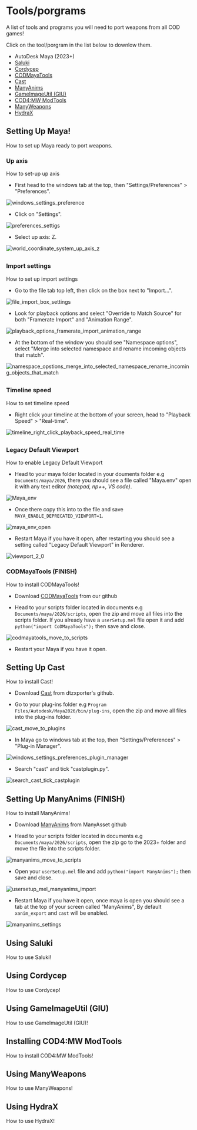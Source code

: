 # Tools/porgrams

A list of tools and programs you will need to port weapons from all COD games!

Click on the tool/porgram in the list below to downlow them.

- AutoDesk Maya (2023+)
- [Saluki](https://github.com/echo000/saluki-releases/releases)
- [Cordycep](https://github.com/Scobalula/Cordycep/releases)
- [CODMayaTools](https://github.com/ManyAsset/CODMayaTools/releases)
- [Cast](https://github.com/dtzxporter/cast/releases)
- [ManyAnims](https://github.com/ManyAsset/ManyAnims/releases)
- [GameImageUtil (GIU)](https://github.com/Scobalula/GameImageUtil/releases)
- [COD4:MW ModTools](https://github.com/ManyAsset/cod4mw-modtools/releases) 
- [ManyWeapons](https://github.com/ManyAsset/ManyWeapons/releases)
- [HydraX](https://github.com/Scobalula/HydraX/releases)

## Setting Up Maya!
How to set up Maya ready to port weapons.

### Up axis

How to set-up up axis

- First head to the windows tab at the top, then "Settings/Preferences" > "Preferences".

![windows_settings_preference](images/tools-programs/setting-up-maya/up-axis/windows_settings_preference.jpg)

- Click on "Settings".

![preferences_settigs](images/tools-programs/setting-up-maya/up-axis/preferences_settigs.jpg)

- Select up axis: Z.

![world_coordinate_system_up_axis_z](images/tools-programs/setting-up-maya/up-axis/world_coordinate_system_up_axis_z.jpg)

##

### Import settings

How to set up import settings

- Go to the file tab top left, then click on the box next to "Import...".

![file_import_box_settings](images/tools-programs/setting-up-maya/import-settings/file_import_box_settings.jpg)

- Look for playback options and select "Override to Match Source" for both "Framerate Import" and "Animation Range".

![playback_options_framerate_import_animation_range](images/tools-programs/setting-up-maya/import-settings/playback_options_framerate_import_animation_range.jpg)

- At the bottom of the window you should see "Namespace options", select "Merge into selected namespace and rename imcoming objects that match".

![namespace_opstions_merge_into_selected_namespace_rename_incoming_objects_that_match](images/tools-programs/setting-up-maya/import-settings/namespace_opstions_merge_into_selected_namespace_rename_incoming_objects_that_match.jpg)

##

### Timeline speed

How to set timeline speed

- Right click your timeline at the bottom of your screen, head to "Playback Speed" > "Real-time".

![timeline_right_click_playback_speed_real_time](images/tools-programs/setting-up-maya/timeline/timeline_right_click_playback_speed_real_time.jpg)


##

### Legacy Default Viewport

How to enable Legacy Default Viewport

- Head to your maya folder located in your douments folder e.g `Documents/maya/2026`, there you should see a file called
"Maya.env" open it with any text editor *(notepad, np++, VS code)*.

![Maya_env](images/tools-programs/setting-up-maya/viewport-2-0/Maya_env.jpg)

- Once there copy this into to the file and save `MAYA_ENABLE_DEPRECATED_VIEWPORT=1`.

![maya_env_open](images/tools-programs/setting-up-maya/viewport-2-0/maya_env_open.jpg)

- Restart Maya if you have it open, after restarting you should see a setting called "Legacy Default Viewport" in Renderer.

![viewport_2_0](images/tools-programs/setting-up-maya/viewport-2-0/viewport_2_0.jpg)


### CODMayaTools (FINISH)

How to install CODMayaTools!

- Download [CODMayaTools](https://github.com/ManyAsset/CODMayaTools/releases) from our github

- Head to your scripts folder located in documents e.g `Documents/maya/2026/scripts`, open the zip and move all files into the scripts folder. If 
you already have a `userSetup.mel` file open it and add `python("import CoDMayaTools");` then save and close.

![codmayatools_move_to_scripts](images/tools-programs/setting-up-maya/codmayatools/codmayatools_move_to_scripts.jpg)

- Restart your Maya if you have it open.

## Setting Up Cast

How to install Cast!

- Download [Cast](https://github.com/dtzxporter/cast/releases) from dtzxporter's github.

- Go to your plug-ins folder e.g `Program Files/Autodesk/Maya2026/bin/plug-ins`, open the zip and move all files into the plug-ins folder.

![cast_move_to_plugins](images/tools-programs/setting-up-maya/cast/cast_move_to_plugins.jpg)

- In Maya go to windows tab at the top, then "Settings/Preferences" > "Plug-in Manager".

![windows_settings_preferences_plugin_manager](images/tools-programs/setting-up-maya/cast/windows_settings_preferences_plugin_manager.jpg)

- Search "cast" and tick "castplugin.py".

![search_cast_tick_castplugin](images/tools-programs/setting-up-maya/cast/search_cast_tick_castplugin.py.jpg)

## Setting Up ManyAnims (FINISH)

How to install ManyAnims!

- Download [ManyAnims](https://github.com/ManyAsset/ManyAnims/releases) from ManyAsset github

- Head to your scripts folder located in documents e.g `Documents/maya/2026/scripts`, open the zip go to the 2023+ folder and move the file into the scripts folder. 

![manyanims_move_to_scripts](images/tools-programs/setting-up-maya/manyanims/manyanims_move_to_scripts.jpg)

- Open your `userSetup.mel` file and add `python("import ManyAnims");` then save and close.

![usersetup_mel_manyanims_import](images/tools-programs/setting-up-maya/manyanims/usersetup_mel_manyanims_import.jpg)

- Restart Maya if you have it open, once maya is open you should see a tab at the top of your screen called "ManyAnims", By default `xanim_export` and `cast` will be enabled.

![manyanims_settings](images/tools-programs/setting-up-maya/manyanims/manyanims_settings.jpg)

## Using Saluki

How to use Saluki!


## Using Cordycep

How to use Cordycep!


## Using GameImageUtil (GIU)

How to use GameImageUtil (GIU)!


## Installing COD4:MW ModTools

How to install COD4:MW ModTools!


## Using ManyWeapons

How to use ManyWeapons!


## Using HydraX

How to use HydraX!

